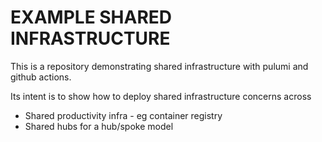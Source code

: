 # EXAMPLE SHARED INFRASTRUCTURE

This is a repository demonstrating shared infrastructure with pulumi and github actions.

Its intent is to show how to deploy shared infrastructure concerns across

- Shared productivity infra - eg container registry
- Shared hubs for a hub/spoke model
